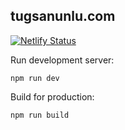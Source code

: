 ## tugsanunlu.com

[![Netlify Status](https://api.netlify.com/api/v1/badges/0ed82b34-48ea-4737-bbfc-459f92bd4a81/deploy-status)](https://app.netlify.com/sites/unrivaled-pithivier-fd5d37/deploys)

Run development server:

`npm run dev`

Build for production:

`npm run build`

